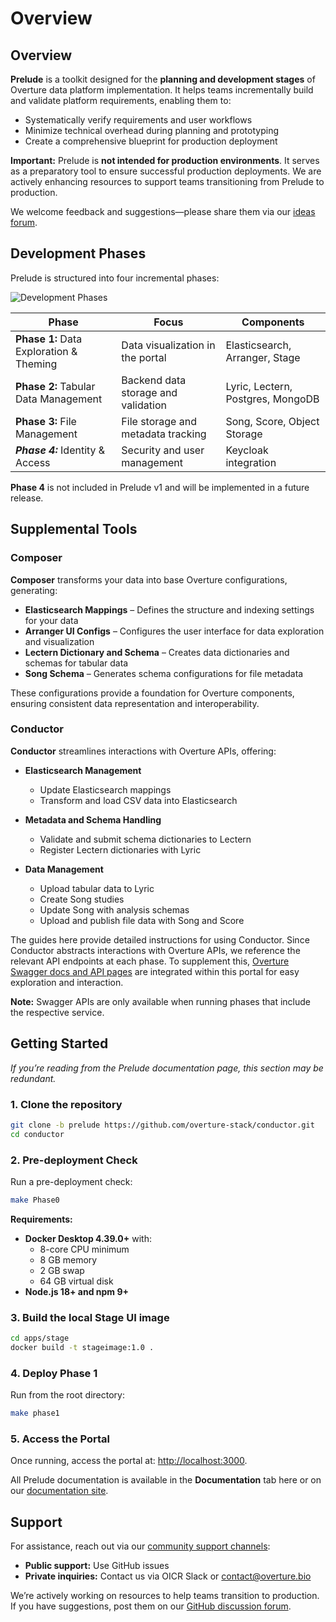 # Overview  

## Overview  

**Prelude** is a toolkit designed for the **planning and development stages** of Overture data platform implementation. It helps teams incrementally build and validate platform requirements, enabling them to:  

- Systematically verify requirements and user workflows  
- Minimize technical overhead during planning and prototyping  
- Create a comprehensive blueprint for production deployment  

**Important:** Prelude is **not intended for production environments**. It serves as a preparatory tool to ensure successful production deployments. We are actively enhancing resources to support teams transitioning from Prelude to production.  

We welcome feedback and suggestions—please share them via our [ideas forum](https://github.com/overture-stack/docs/discussions/categories/ideas).  

## Development Phases  

Prelude is structured into four incremental phases:  

![Development Phases](/docs/images/architecture.png 'Prelude Development Phases')  

| **Phase**                                | **Focus**                               | **Components**                    |  
|-----------------------------------------|----------------------------------------|-----------------------------------|  
| **Phase 1:** Data Exploration & Theming | Data visualization in the portal      | Elasticsearch, Arranger, Stage   |  
| **Phase 2:** Tabular Data Management    | Backend data storage and validation   | Lyric, Lectern, Postgres, MongoDB |  
| **Phase 3:** File Management            | File storage and metadata tracking    | Song, Score, Object Storage      |  
| **_Phase 4:_** Identity & Access        | Security and user management         | Keycloak integration             |  

**Phase 4** is not included in Prelude v1 and will be implemented in a future release.  

## Supplemental Tools  

### Composer  

**Composer** transforms your data into base Overture configurations, generating:  

- **Elasticsearch Mappings** – Defines the structure and indexing settings for your data  
- **Arranger UI Configs** – Configures the user interface for data exploration and visualization  
- **Lectern Dictionary and Schema** – Creates data dictionaries and schemas for tabular data  
- **Song Schema** – Generates schema configurations for file metadata  

These configurations provide a foundation for Overture components, ensuring consistent data representation and interoperability.  

### Conductor  

**Conductor** streamlines interactions with Overture APIs, offering:  

- **Elasticsearch Management**  
  - Update Elasticsearch mappings  
  - Transform and load CSV data into Elasticsearch  

- **Metadata and Schema Handling**  
  - Validate and submit schema dictionaries to Lectern  
  - Register Lectern dictionaries with Lyric  

- **Data Management**  
  - Upload tabular data to Lyric  
  - Create Song studies  
  - Update Song with analysis schemas  
  - Upload and publish file data with Song and Score  

The guides here provide detailed instructions for using Conductor. Since Conductor abstracts interactions with Overture APIs, we reference the relevant API endpoints at each phase. To supplement this, [Overture Swagger docs and API pages](/swaggerDocs/overview) are integrated within this portal for easy exploration and interaction.  

**Note:** Swagger APIs are only available when running phases that include the respective service.  

## Getting Started  

_If you’re reading from the Prelude documentation page, this section may be redundant._  

### 1. Clone the repository  

```sh
git clone -b prelude https://github.com/overture-stack/conductor.git
cd conductor
```  

### 2. Pre-deployment Check  

Run a pre-deployment check:  

```sh
make Phase0
```  

**Requirements:**  

- **Docker Desktop 4.39.0+** with:  
  - 8-core CPU minimum  
  - 8 GB memory  
  - 2 GB swap  
  - 64 GB virtual disk  
- **Node.js 18+ and npm 9+**  

### 3. Build the local Stage UI image  

```sh
cd apps/stage
docker build -t stageimage:1.0 .
```  

### 4. Deploy Phase 1  

Run from the root directory:  

```sh
make phase1
```  

### 5. Access the Portal  

Once running, access the portal at: [http://localhost:3000](http://localhost:3000).  

All Prelude documentation is available in the **Documentation** tab here or on our [documentation site](https://docs.overture.bio/other-software/prelude).  

## Support  

For assistance, reach out via our [community support channels](https://docs.overture.bio/community/support):  

- **Public support:** Use GitHub issues  
- **Private inquiries:** Contact us via OICR Slack or [contact@overture.bio](mailto:contact@overture.bio)  

We’re actively working on resources to help teams transition to production. If you have suggestions, post them on our [GitHub discussion forum](https://github.com/overture-stack/docs/discussions/categories/ideas).  

